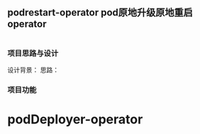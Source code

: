 ## podrestart-operator pod原地升级原地重启operator
![]()
### 项目思路与设计
设计背景：
思路：

### 项目功能

# podDeployer-operator
